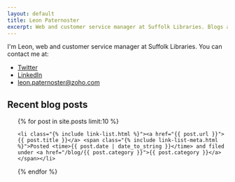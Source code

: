 ```yaml
---
layout: default
title: Leon Paternoster
excerpt: Web and customer service manager at Suffolk Libraries. Blogs about web design, code, politics, books and all sorts of other things.
---
```


I'm Leon, web and customer service manager at Suffolk Libraries. You can contact me at:

- [Twitter](https://twitter.com/leonpaternoster)
- [LinkedIn](https://uk.linkedin.com/in/leonpaternoster)
- leon.paternoster@zoho.com

## Recent blog posts

<ul class="list pl0">

{% for post in site.posts limit:10 %}

	<li class="{% include link-list.html %}"><a href="{{ post.url }}">{{ post.title }}</a> <span class="{% include link-list-meta.html %}">Posted <time>{{ post.date | date_to_string }}</time> and filed under <a href="/blog/{{ post.category }}">{{ post.category }}</a></span></li>

{% endfor %}

</ul>
